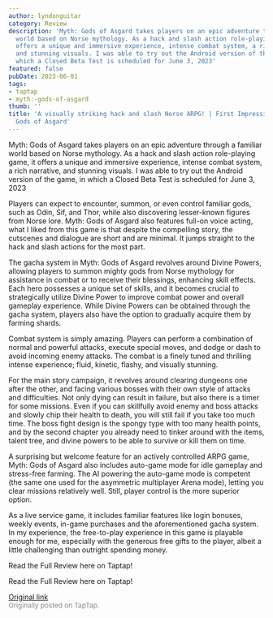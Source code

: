 ```yaml
---
author: lyndonguitar
category: Review
description: 'Myth: Gods of Asgard takes players on an epic adventure through a familiar
  world based on Norse mythology. As a hack and slash action role-playing game, it
  offers a unique and immersive experience, intense combat system, a rich narrative,
  and stunning visuals. I was able to try out the Android version of the game, in
  which a Closed Beta Test is scheduled for June 3, 2023'
featured: false
pubDate: 2023-06-01
tags:
- taptap
- myth:-gods-of-asgard
thumb: ''
title: 'A visually striking hack and slash Norse ARPG! | First Impressions - Myth:
  Gods of Asgard'
---
```


Myth: Gods of Asgard takes players on an epic adventure through a familiar world based on Norse mythology. As a hack and slash action role-playing game, it offers a unique and immersive experience, intense combat system, a rich narrative, and stunning visuals. I was able to try out the Android version of the game, in which a Closed Beta Test is scheduled for June 3, 2023

Players can expect to encounter, summon, or even control familiar gods, such as Odin, Sif, and Thor, while also discovering lesser-known figures from Norse lore. Myth: Gods of Asgard also features full-on voice acting, what I liked from this game is that despite the compelling story, the cutscenes and dialogue are short and are minimal. It jumps straight to the hack and slash actions for the most part.

The gacha system in Myth: Gods of Asgard revolves around Divine Powers, allowing players to summon mighty gods from Norse mythology for assistance in combat or to receive their blessings, enhancing skill effects. Each hero possesses a unique set of skills, and it becomes crucial to strategically utilize Divine Power to improve combat power and overall gameplay experience. While Divine Powers can be obtained through the gacha system, players also have the option to gradually acquire them by farming shards.

Combat system is simply amazing. Players can perform a combination of normal and powerful attacks, execute special moves, and dodge or dash to avoid incoming enemy attacks. The combat is a finely tuned and thrilling intense experience; fluid, kinetic, flashy, and visually stunning.

For the main story campaign, it revolves around clearing dungeons one after the other, and facing various bosses with their own style of attacks and difficulties. Not only dying can result in failure, but also there is a timer for some missions. Even if you can skillfully avoid enemy and boss attacks and slowly chip their health to death, you will still fail if you take too much time. The boss fight design is the spongy type with too many health points, and by the second chapter you already need to tinker around with the items, talent tree, and divine powers to be able to survive or kill them on time.

A surprising but welcome feature for an actively controlled ARPG game, Myth: Gods of Asgard also includes auto-game mode for idle gameplay and stress-free farming. The AI powering the auto-game mode is competent (the same one used for the asymmetric multiplayer Arena mode), letting you clear missions relatively well. Still, player control is the more superior option.

As a live service game, it includes familiar features like login bonuses, weekly events, in-game purchases and the aforementioned gacha system. In my experience, the free-to-play experience in this game is playable enough for me, especially with the generous free gifts to the player, albeit a little challenging than outright spending money.

Read the Full Review here on Taptap!

Read the Full Review here on Taptap!

[Original link](https://www.taptap.io/post/5737143)<br><span style="font-size: 0.95em; color: #888;">Originally posted on TapTap.</span>
